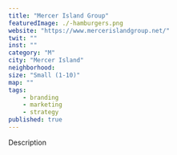 ```yaml
---
title: "Mercer Island Group"
featuredImage: ./-hamburgers.png
website: "https://www.mercerislandgroup.net/"
twit: ""
inst: ""
category: "M"
city: "Mercer Island"
neighborhood:
size: "Small (1-10)"
map: ""
tags:
    - branding
    - marketing
    - strategy
published: true
---
```


Description
